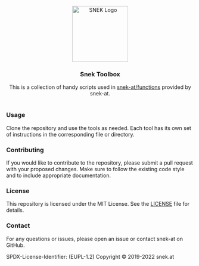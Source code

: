 <p align="center">
  <a href="https://snek.at/" target="_blank" rel="noopener noreferrer">
    <img src="https://user-images.githubusercontent.com/26285351/208744045-1ee54b94-5ab6-41dc-a70e-b604fba24e56.gif" alt="SNEK Logo" height="150">
  </a>
</p>

<h3 align="center">Snek Toolbox</h3>

<p align="center">
  This is a collection of handy scripts used in <a href="https://github.com/snek-at/functions" target="blank">snek-at/functions</a> provided by snek-at.
</p>

#

### Usage

Clone the repository and use the tools as needed. Each tool has its own set of instructions in the corresponding file or directory.

### Contributing

If you would like to contribute to the repository, please submit a pull request with your proposed changes. Make sure to follow the existing code style and to include appropriate documentation.

### License

This repository is licensed under the MIT License. See the [LICENSE](LICENSE) file for details.

### Contact

For any questions or issues, please open an issue or contact snek-at on GitHub.

SPDX-License-Identifier: (EUPL-1.2)
Copyright © 2019-2022 snek.at
